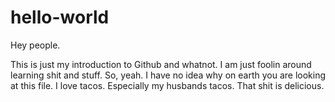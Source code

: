 # hello-world
Hey people.

This is just my introduction to Github and whatnot. I am just foolin around learning shit and stuff. So, yeah. I have no idea why on earth you are looking at this file. I love tacos. Especially my husbands tacos. That shit is delicious. 

